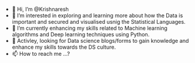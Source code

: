 - 👋 Hi, I’m @Krishnaresh
- 👀 I’m interested in exploring and learning more about how the Data is important and secured and visualised usnig the Statistical Languages. 
- 🌱 I’m currently enhancing my skills related to Machine learning algorithms and Deep learning techniques using Python. 
- 💞️ Activley, looking for Data science blogs/forms to gain knowledge and enhance my skills towards the DS culture. 
- 📫 How to reach me ...? 

<!---
Krishnaresh/Krishnaresh is a ✨ special ✨ repository because its `README.md` (this file) appears on your GitHub profile.
You can click the Preview link to take a look at your changes.
--->
